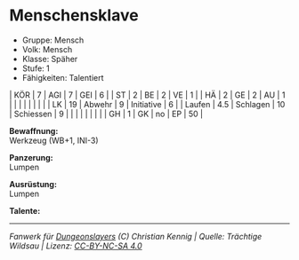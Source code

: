 # Menschensklave  
- Gruppe: Mensch  
- Volk: Mensch  
- Klasse: Späher  
- Stufe: 1  
- Fähigkeiten: Talentiert  


| KÖR    | 7   | AGI      | 7  | GEI        | 6  |
| ST     | 2   | BE       | 2  | VE         | 1  |
| HÄ     | 2   | GE       | 2  | AU         | 1  |
|        |     |          |    |            |    |
| LK     | 19  | Abwehr   | 9  | Initiative | 6  |
| Laufen | 4.5 | Schlagen | 10 | Schiessen  | 9  |
|        |     |          |    |            |    |
| GH     | 1   | GK       | no | EP         | 50 |


**Bewaffnung:**  
Werkzeug (WB+1, INI-3)

**Panzerung:**  
Lumpen

**Ausrüstung:**  
Lumpen

**Talente:**  






___
*Fanwerk für [Dungeonslayers](https://www.dungeonslayers.net/) (C) Christian Kennig | Quelle: Trächtige Wildsau | Lizenz: [CC-BY-NC-SA 4.0](https://creativecommons.org/licenses/by-nc-sa/4.0/deed.de)*